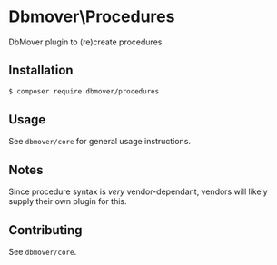 # Dbmover\Procedures
DbMover plugin to (re)create procedures

## Installation
```sh
$ composer require dbmover/procedures
```

## Usage
See `dbmover/core` for general usage instructions.

## Notes
Since procedure syntax is _very_ vendor-dependant, vendors will likely supply
their own plugin for this.

## Contributing
See `dbmover/core`.

